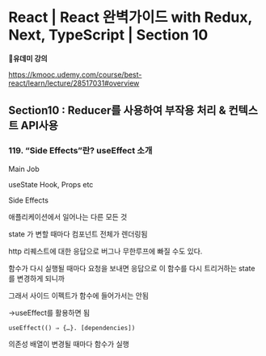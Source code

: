 # React | React 완벽가이드 with Redux, Next, TypeScript | Section 10

**📌유데미 강의**

https://kmooc.udemy.com/course/best-react/learn/lecture/28517031#overview

## **Section10 : Reducer를 사용하여 부작용 처리 & 컨텍스트 API사용**

### 119. “Side Effects”란? useEffect 소개

Main Job

useState Hook, Props etc

Side Effects

애플리케이션에서 일어나는 다른 모든 것

state 가 변할 때마다 컴포넌트 전체가 렌더링됨

http 리퀘스트에 대한 응답으로 버그나 무한루프에 빠질 수도 있다.

함수가 다시 실행될 때마다 요청을 보내면 응답으로 이 함수를 다시 트리거하는 state 를 변경하게 되니까

그래서 사이드 이펙트가 함수에 들어가서는 안됨

→useEffect를 활용하면 됨

`useEffect(() ⇒ {…}. [dependencies])`

의존성 배열이 변경될 때마다 함수가 실행
